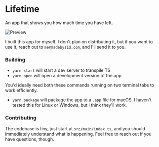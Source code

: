 # Lifetime

An app that shows you how much time you have left.

![Preview](https://user-images.githubusercontent.com/7689783/50865197-ecce0600-13a4-11e9-8242-c0230dd055cb.png)

I built this app for myself. I don't plan on distributing it, but if you want to use it, reach out to `me@madebysid.com`, and I'll send it to you.

### Building

- `yarn start` will start a dev server to transpile TS
- `yarn open` will open a development version of the app

You'd ideally need both these commands running on two terminal tabs to work efficiently.

- `yarn package` will package the app to a `.app` file for macOS. I haven't tested this for Linux or Windows, but I think they'll work.

### Contributing

The codebase is tiny, just start at `src/main/index.ts`, and you should immediately understand what is happening. Feel free to reach out if you have questions, though.

